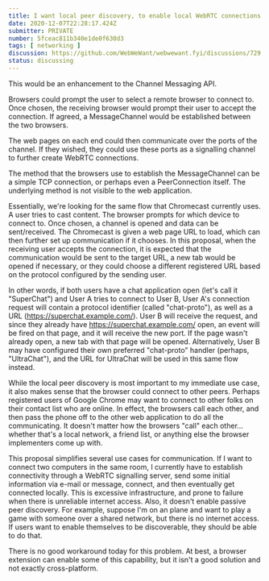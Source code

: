 ```yaml
---
title: I want local peer discovery, to enable local WebRTC connections
date: 2020-12-07T22:28:17.424Z
submitter: PRIVATE
number: 5fceac811b340e1de0f630d3
tags: [ networking ]
discussion: https://github.com/WebWeWant/webwewant.fyi/discussions/729
status: discussing
---
```


This would be an enhancement to the Channel Messaging API.

Browsers could prompt the user to select a remote browser to connect to.  Once chosen, the receiving browser would prompt their user to accept the connection.  If agreed, a MessageChannel would be established between the two browsers.

The web pages on each end could then communicate over the ports of the channel.  If they wished, they could use these ports as a signalling channel to further create WebRTC connections.

The method that the browsers use to establish the MessageChannel can be a simple TCP connection, or perhaps even a PeerConnection itself.  The underlying method is not visible to the web application.

Essentially, we're looking for the same flow that Chromecast currently uses.  A user tries to cast content.  The browser prompts for which device to connect to.  Once chosen, a channel is opened and data can be sent/received.  The Chromecast is given a web page URL to load, which can then further set up communication if it chooses.  In this proposal, when the receiving user accepts the connection, it is expected that the communication would be sent to the target URL, a new tab would be opened if necessary, or they could choose a different registered URL based on the protocol configured by the sending user.

In other words, if both users have a chat application open (let's call it "SuperChat") and User A tries to connect to User B, User A's connection request will contain a protocol identifier (called "chat-proto"), as well as a URL (https://superchat.example.com/).  User B will receive the request, and since they already have https://superchat.example.com/ open, an event will be fired on that page, and it will receive the new port.  If the page wasn't already open, a new tab with that page will be opened.  Alternatively, User B may have configured their own preferred "chat-proto" handler (perhaps, "UltraChat"), and the URL for UltraChat will be used in this same flow instead.

While the local peer discovery is most important to my immediate use case, it also makes sense that the browser could connect to other peers.  Perhaps registered users of Google Chrome may want to connect to other folks on their contact list who are online.  In effect, the browsers call each other, and then pass the phone off to the other web application to do all the communicating.  It doesn't matter how the browsers "call" each other... whether that's a local network, a friend list, or anything else the browser implementers come up with.

This proposal simplifies several use cases for communication.  If I want to connect two computers in the same room, I currently have to establish connectivity through a WebRTC signalling server, send some initial information via e-mail or message, connect, and then eventually get connected locally.  This is excessive infrastructure, and prone to failure when there is unreliable internet access.  Also, it doesn't enable passive peer discovery.  For example, suppose I'm on an plane and want to play a game with someone over a shared network, but there is no internet access.  If users want to enable themselves to be discoverable, they should be able to do that.

There is no good workaround today for this problem.  At best, a browser extension can enable some of this capability, but it isn't a good solution and not exactly cross-platform.